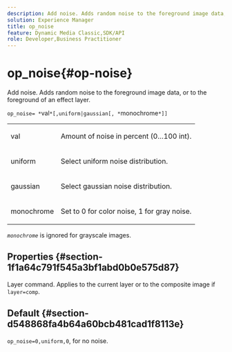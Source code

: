 ```yaml
---
description: Add noise. Adds random noise to the foreground image data, or to the foreground of an effect layer.
solution: Experience Manager
title: op_noise
feature: Dynamic Media Classic,SDK/API
role: Developer,Business Practitioner
---
```


# op_noise{#op-noise}

Add noise. Adds random noise to the foreground image data, or to the foreground of an effect layer.

 `op_noise= *`val`*[,uniform|gaussian[, *`monochrome`*]]`

<table id="table_40675464E5824D52BF392ECCE2DDC03C"> 
 <tbody> 
  <tr> 
   <td colname="col1"> <p><span class="codeph"> val</span> </p> </td> 
   <td colname="col2"> <p>Amount of noise in percent (0…100 int). </p> </td> 
  </tr> 
  <tr> 
   <td colname="col1"> <p><span class="codeph"> uniform</span> </p> </td> 
   <td colname="col2"> <p>Select uniform noise distribution. </p> </td> 
  </tr> 
  <tr> 
   <td colname="col1"> <p><span class="codeph"> gaussian</span> </p> </td> 
   <td colname="col2"> <p>Select gaussian noise distribution. </p> </td> 
  </tr> 
  <tr> 
   <td colname="col1"> <p><span class="varname"> monochrome</span> </p> </td> 
   <td colname="col2"> <p>Set to 0 for color noise, 1 for gray noise. </p> </td> 
  </tr> 
 </tbody> 
</table>

*`monochrome`* is ignored for grayscale images.

## Properties {#section-1f1a64c791f545a3bf1abd0b0e575d87}

Layer command. Applies to the current layer or to the composite image if `layer=comp`.

## Default {#section-d548868fa4b64a60bcb481cad1f8113e}

`op_noise=0,uniform,0`, for no noise. 

